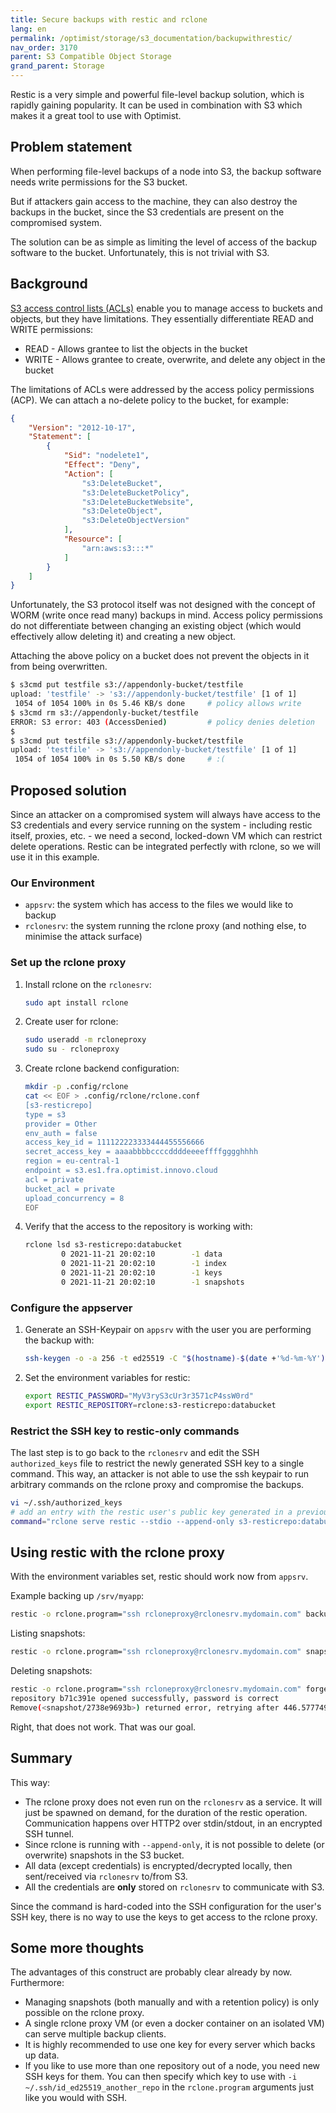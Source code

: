 ```yaml
---
title: Secure backups with restic and rclone
lang: en
permalink: /optimist/storage/s3_documentation/backupwithrestic/
nav_order: 3170
parent: S3 Compatible Object Storage
grand_parent: Storage
---
```


Restic is a very simple and powerful file-level backup solution, which is rapidly gaining popularity. It can be used in combination with S3 which makes it a great tool to use with Optimist.

## Problem statement

When performing file-level backups of a node into S3, the backup software needs write permissions for the S3 bucket.

But if attackers gain access to the machine, they can also destroy the backups in the bucket, since the S3 credentials are present on the compromised system.

The solution can be as simple as limiting the level of access of the backup software to the bucket. Unfortunately, this is not trivial with S3.

## Background

[S3 access control lists (ACLs)](/optimist/storage/s3_documentation/security) enable you to manage access to buckets and objects, but they have limitations. They essentially differentiate READ and WRITE permissions:

* READ - Allows grantee to list the objects in the bucket
* WRITE - Allows grantee to create, overwrite, and delete any object in the bucket

The limitations of ACLs were addressed by the access policy permissions (ACP). We can attach a no-delete policy to the bucket, for example:

```json
{
    "Version": "2012-10-17",
    "Statement": [
        {
            "Sid": "nodelete1",
            "Effect": "Deny",
            "Action": [
                "s3:DeleteBucket",
                "s3:DeleteBucketPolicy",
                "s3:DeleteBucketWebsite",
                "s3:DeleteObject",
                "s3:DeleteObjectVersion"
            ],
            "Resource": [
                "arn:aws:s3:::*"
            ]
        }
    ]
}
```

Unfortunately, the S3 protocol itself was not designed with the concept of WORM (write once read many) backups in mind. Access policy permissions do not differentiate between changing an existing object (which would effectively allow deleting it) and creating a new object.

Attaching the above policy on a bucket does not prevent the objects in it from being overwritten.

```bash
$ s3cmd put testfile s3://appendonly-bucket/testfile
upload: 'testfile' -> 's3://appendonly-bucket/testfile' [1 of 1]
 1054 of 1054 100% in 0s 5.46 KB/s done     # policy allows write
$ s3cmd rm s3://appendonly-bucket/testfile
ERROR: S3 error: 403 (AccessDenied)         # policy denies deletion
$
$ s3cmd put testfile s3://appendonly-bucket/testfile
upload: 'testfile' -> 's3://appendonly-bucket/testfile' [1 of 1]
 1054 of 1054 100% in 0s 5.50 KB/s done     # :(
```

## Proposed solution

Since an attacker on a compromised system will always have access to the S3 credentials and every service running on the system - including restic itself, proxies, etc. - we need a second, locked-down VM which can restrict delete operations. Restic can be integrated perfectly with rclone, so we will use it in this example.

### Our Environment

* `appsrv`: the system which has access to the files we would like to backup
* `rclonesrv`: the system running the rclone proxy (and nothing else, to minimise the attack surface)

### Set up the rclone proxy

1. Install rclone on the `rclonesrv`:

    ```bash
    sudo apt install rclone
    ```

1. Create user for rclone:

    ```bash
    sudo useradd -m rcloneproxy
    sudo su - rcloneproxy
    ```

1. Create rclone backend configuration:

    ```bash
    mkdir -p .config/rclone
    cat << EOF > .config/rclone/rclone.conf
    [s3-resticrepo]
    type = s3
    provider = Other
    env_auth = false
    access_key_id = 111122223333444455556666
    secret_access_key = aaaabbbbccccddddeeeeffffgggghhhh
    region = eu-central-1
    endpoint = s3.es1.fra.optimist.innovo.cloud
    acl = private
    bucket_acl = private
    upload_concurrency = 8
    EOF
    ```

1. Verify that the access to the repository is working with:

    ```bash
    rclone lsd s3-resticrepo:databucket
            0 2021-11-21 20:02:10        -1 data
            0 2021-11-21 20:02:10        -1 index
            0 2021-11-21 20:02:10        -1 keys
            0 2021-11-21 20:02:10        -1 snapshots
    ```

### Configure the appserver

1. Generate an SSH-Keypair on `appsrv` with the user you are performing the backup with:

    ```bash
    ssh-keygen -o -a 256 -t ed25519 -C "$(hostname)-$(date +'%d-%m-%Y')"
    ```

1. Set the environment variables for restic:

    ```bash
    export RESTIC_PASSWORD="MyV3ryS3cUr3r3571cP4ssW0rd"
    export RESTIC_REPOSITORY=rclone:s3-resticrepo:databucket
    ```

### Restrict the SSH key to restic-only commands

The last step is to go back to the `rclonesrv` and edit the SSH `authorized_keys` file to restrict the newly generated SSH key to a single command. This way, an attacker is not able to use the ssh keypair to run arbitrary commands on the rclone proxy and compromise the backups.

```bash
vi ~/.ssh/authorized_keys
# add an entry with the restic user's public key generated in a previous step:
command="rclone serve restic --stdio --append-only s3-resticrepo:databucket" ssh-ed25519 AAAAC3fdsC1lZddsDNTE5ADsaDgfTwNtWmwiocdT9q4hxcss6tGDfgGTdiNN0z7zN appsrv-18-11-2021
```

## Using restic with the rclone proxy

With the environment variables set, restic should work now from `appsrv`.

Example backing up `/srv/myapp`:

```bash
restic -o rclone.program="ssh rcloneproxy@rclonesrv.mydomain.com" backup /srv/myapp
```

Listing snapshots:

```bash
restic -o rclone.program="ssh rcloneproxy@rclonesrv.mydomain.com" snapshots
```

Deleting snapshots:

```bash
restic -o rclone.program="ssh rcloneproxy@rclonesrv.mydomain.com" forget 2738e969
repository b71c391e opened successfully, password is correct
Remove(<snapshot/2738e9693b>) returned error, retrying after 446.577749ms: blob not removed, server response: 403 Forbidden (403)
```

Right, that does not work. That was our goal.

## Summary

This way:

* The rclone proxy does not even run on the `rclonesrv` as a service. It will just be spawned on demand, for the duration of the restic operation. Communication happens over HTTP2 over stdin/stdout, in an encrypted SSH tunnel.
* Since rclone is running with `--append-only`, it is not possible to delete (or overwrite) snapshots in the S3 bucket.
* All data (except credentials) is encrypted/decrypted locally, then sent/received via `rclonesrv` to/from S3.
* All the credentials are **only** stored on `rclonesrv` to communicate with S3.

Since the command is hard-coded into the SSH configuration for the user's SSH key, there is no way to use the keys to get access to the rclone proxy.

## Some more thoughts

The advantages of this construct are probably clear already by now. Furthermore:

* Managing snapshots (both manually and with a retention policy) is only possible on the rclone proxy.
* A single rclone proxy VM (or even a docker container on an isolated VM) can serve multiple backup clients.
* It is highly recommended to use one key for every server which backs up data.
* If you like to use more than one repository out of a node, you need new SSH keys for them. You can then specify which key to use with `-i ~/.ssh/id_ed25519_another_repo` in the `rclone.program` arguments just like you would with SSH.
